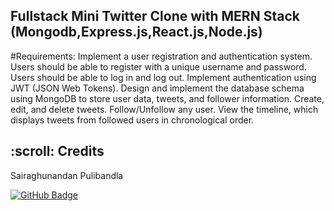 ## Fullstack Mini Twitter Clone with MERN Stack (Mongodb,Express.js,React.js,Node.js)

#Requirements:
Implement a user registration and authentication system.
Users should be able to register with a unique username and password.
Users should be able to log in and log out.
Implement authentication using JWT (JSON Web Tokens).
Design and implement the database schema using MongoDB to store user data, tweets, and follower information.
Create, edit, and delete tweets.
Follow/Unfollow any user.
View the timeline, which displays tweets from followed users in chronological order.

<!-- CREDITS -->
<h2 id="credits"> :scroll: Credits</h2>

Sairaghunandan Pulibandla

[![GitHub Badge](https://img.shields.io/badge/GitHub-100000?style=for-the-badge&logo=github&logoColor=white)](https://github.com/sairaghunandanpulibandla)
